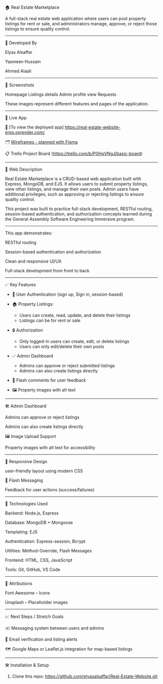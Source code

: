 🏠 Real Estate Marketplace

A full-stack real estate web application where users can post property listings for rent or sale, and administrators manage, approve, or reject those listings to ensure quality control.

----

👥 Developed By

Elyas Alsaffar

Yasmeen Hussain

Ahmed Alaali

----

📸 Screenshots

Homepage
	Listings details 
  Admin profile
   view Requests

These images represent different features and pages of the application.

----

🚀  Live App

🔗 [To view the deployed app] https://real-estate-website-erps.onrender.com/

🗂 [Wireframes - planned with Figma](https://www.figma.com/design/TJ0oaoZwUMc4dfEMsSsrfs/Proj2-Wireframe?node-id=0-1&t=uZ9Xy5a1lrbv45QZ-1)

📋 Trello Project Board (https://trello.com/b/P0HqVNgJ/basic-board)

---

📄 Web Description 

Real Estate Marketplace is a CRUD-based web application built with Express, MongoDB, and EJS. It allows users to submit property listings, view other listings, and manage their own posts. Admin users have additional privileges, such as approving or rejecting listings to ensure quality control.

This project was built to practice full-stack development, RESTful routing, session-based authentication, and authorization concepts learned during the General Assembly Software Engineering Immersive program.

----

This app demonstrates:

RESTful routing

Session-based authentication and authorization

Clean and responsive UI/UX

Full-stack development from front to back

----

✅ Key Features

- 👤 User Authentication (sign up, Sign in, session-based)

- 🏠 Property Listings:

  - Users can create, read, update, and delete their listings
  - Listings can be for rent or sale

- 🔒 Authorization
  - Only logged-in users can create, edit, or delete listings
  - Users can only edit/delete their own posts

- ✅ Admin Dashboard
  - Admins can approve or reject submitted listings
  - Admins can also create listings directly

- 💬 Flash comments for user feedback

- 🖼 Property images with alt text

---

🛠 Admin Dashboard

Admins can approve or reject listings

Admins can also create listings directly

🖼 Image Upload Support

Property images with alt text for accessibility

---

📱 Responsive Design

user-friendly layout using modern CSS

💬 Flash Messaging

Feedback for user actions (success/failures)

---

🧰 Technologies Used

Backend: Node.js, Express

Database: MongoDB + Mongoose

Templating: EJS

Authentication: Express-session, Bcrypt

Utilities: Method-Override, Flash Messages

Frontend: HTML, CSS, JavaScript

Tools: Git, GitHub, VS Code

---

🙏 Attributions

Font Awesome – Icons

Unsplash – Placeholder images

---

📈 Next Steps / Stretch Goals

✉️ Messaging system between users and admins

📧 Email verification and listing alerts

🗺 Google Maps or Leaflet.js integration for map-based listings

--- 

🛠 Installation & Setup

1. Clone this repo: https://github.com/elyasalsaffar/Real-Estate-Website.git 